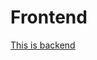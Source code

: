 # Frontend

<a href="https://github.com/dickanirwansyah/spring-boot-angular-ecommerce-backend">This is backend</a>
